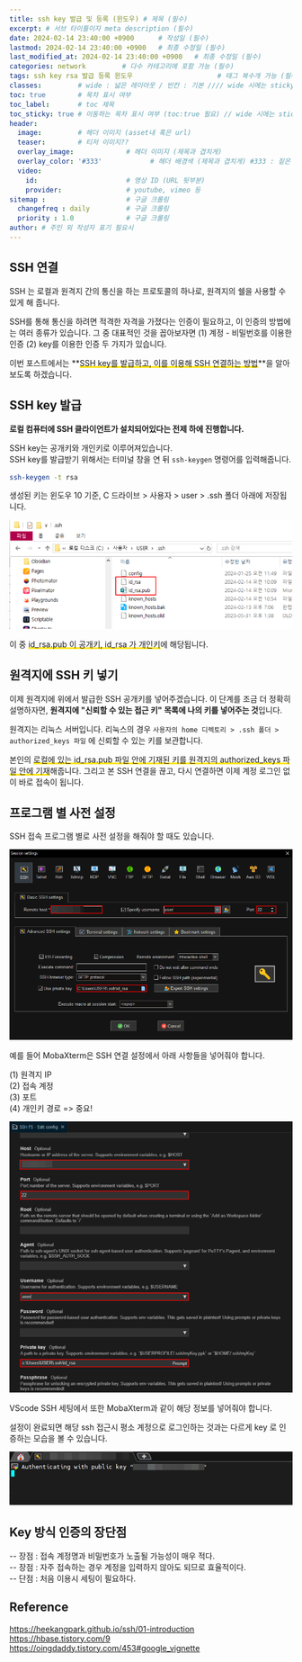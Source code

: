 ```yaml
---
title: ssh key 발급 및 등록 (윈도우) # 제목 (필수)
excerpt: # 서브 타이틀이자 meta description (필수)
date: 2024-02-14 23:40:00 +0900      # 작성일 (필수)
lastmod: 2024-02-14 23:40:00 +0900   # 최종 수정일 (필수)
last_modified_at: 2024-02-14 23:40:00 +0900   # 최종 수정일 (필수)
categories: network         # 다수 카테고리에 포함 가능 (필수)
tags: ssh key rsa 발급 등록 윈도우                     # 태그 복수개 가능 (필수)
classes:         # wide : 넓은 레이아웃 / 빈칸 : 기본 //// wide 시에는 sticky toc 불가
toc: true        # 목차 표시 여부
toc_label:       # toc 제목
toc_sticky: true # 이동하는 목차 표시 여부 (toc:true 필요) // wide 시에는 sticky toc 불가
header: 
  image:         # 헤더 이미지 (asset내 혹은 url)
  teaser:        # 티저 이미지??
  overlay_image:             # 헤더 이미지 (제목과 겹치게)
  overlay_color: '#333'            # 헤더 배경색 (제목과 겹치게) #333 : 짙은 회색 (필수)
  video:
    id:                      # 영상 ID (URL 뒷부분)
    provider:                # youtube, vimeo 등
sitemap :                    # 구글 크롤링
  changefreq : daily         # 구글 크롤링
  priority : 1.0             # 구글 크롤링
author: # 주인 외 작성자 표기 필요시
---
```

<!--postNo: 20240214_002-->

## SSH 연결  

SSH 는 로컬과 원격지 간의 통신을 하는 프로토콜의 하나로, 원격지의 쉘을 사용할 수 있게 해 줍니다.  

SSH를 통해 통신을 하려면 적격한 자격을 가졌다는 인증이 필요하고, 이 인증의 방법에는 여러 종류가 있습니다. 그 중 대표적인 것을 꼽아보자면 (1) 계정 - 비밀번호를 이용한 인증 (2) key를 이용한 인증 두 가지가 있습니다.  

이번 포스트에서는 **<span style='background:linear-gradient(to top, #FFE400 20%, transparent 20%)'>SSH key를 발급하고, 이를 이용해 SSH 연결하는 방법</span>**을 알아보도록 하겠습니다.  

## SSH key 발급  

**로컬 컴퓨터에 SSH 클라이언트가 설치되어있다는 전제 하에 진행합니다.**  

SSH key는 공개키와 개인키로 이루어져있습니다.  
 SSH key를 발급받기 위해서는 터미널 창을 연 뒤 `ssh-keygen` 명령어를 입력해줍니다.  

```bash
ssh-keygen -t rsa
```

생성된 키는 윈도우 10 기준, C 드라이브 > 사용자 > user > .ssh 폴더 아래에 저장됩니다.  

![](/assets/images/20240214_002_001.png)

이 중 <span style='background:linear-gradient(to top, #FFE400 20%, transparent 20%)'>id_rsa.pub 이 공개키, id_rsa 가 개인키</span>에 해당됩니다.  

## 원격지에 SSH 키 넣기  

이제 원격지에 위에서 발급한 SSH 공개키를 넣어주겠습니다. 이 단계를 조금 더 정확히 설명하자면, **원격지에 "신뢰할 수 있는 접근 키" 목록에 나의 키를 넣어주는 것**입니다.  

원격지는 리눅스 서버입니다. 리눅스의 경우 `사용자의 home 디렉토리 > .ssh 폴더 > authorized_keys 파일` 에 신뢰할 수 있는 키를 보관합니다.  

본인의 <span style='background:linear-gradient(to top, #FFE400 20%, transparent 20%)'>로컬에 있는 id_rsa.pub 파일 안에 기재된 키를 원격지의 authorized_keys 파일 안에 기재</span>해줍니다. 그리고 본 SSH 연결을 끊고, 다시 연결하면 이제 계정 로그인 없이 바로 접속이 됩니다.  

## 프로그램 별 사전 설정  

SSH 접속 프로그램 별로 사전 설정을 해줘야 할 때도 있습니다.  

![](/assets/images/20240214_002_002.png)

예를 들어 MobaXterm은 SSH 연결 설정에서  아래 사항들을 넣어줘야 합니다.  

(1) 원격지 IP  
(2) 접속 계정  
(3) 포트  
(4) 개인키 경로 => 중요!  

![](/assets/images/20240214_002_003.png)

VScode SSH 세팅에서 또한 MobaXterm과 같이 해당 정보를 넣어줘야 합니다.  

설정이 완료되면 해당 ssh 접근시 평소 계정으로 로그인하는 것과는 다르게 key 로 인증하는 모습을 볼 수 있습니다.  

![](/assets/images/20240214_002_004.png)

## Key 방식 인증의 장단점  

-- 장점 : 접속 계정명과 비밀번호가 노출될 가능성이 매우 적다.  
-- 장점 : 자주 접속하는 경우 계정을 입력하지 않아도 되므로 효율적이다.  
-- 단점 : 처음 이용시 세팅이 필요하다.  

## Reference  

https://heekangpark.github.io/ssh/01-introduction  
https://hbase.tistory.com/9  
https://oingdaddy.tistory.com/453#google_vignette  